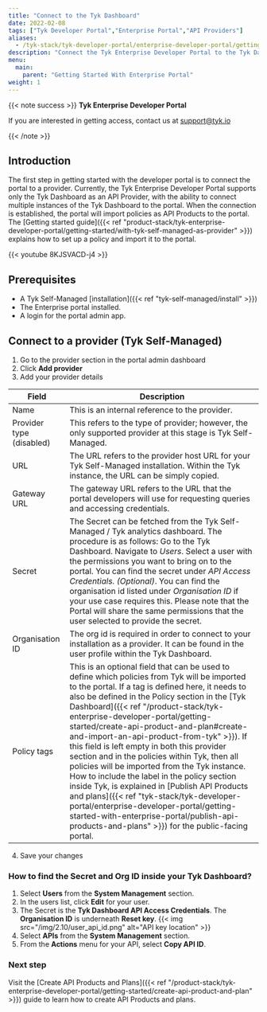 ```yaml
---
title: "Connect to the Tyk Dashboard"
date: 2022-02-08
tags: ["Tyk Developer Portal","Enterprise Portal","API Providers"]
aliases:
  - /tyk-stack/tyk-developer-portal/enterprise-developer-portal/getting-started-with-enterprise-portal/with-tyk-self-managed-as-provider
description: "Connect the Tyk Enterprise Developer Portal to the Tyk Dashboard in one minute"
menu:
  main:
    parent: "Getting Started With Enterprise Portal"
weight: 1
---
```


{{< note success >}}
**Tyk Enterprise Developer Portal**

If you are interested in getting access, contact us at [support@tyk.io](<mailto:support@tyk.io?subject=Tyk Enterprise Portal Beta>)

{{< /note >}}

## Introduction

The first step in getting started with the developer portal is to connect the portal to a provider. Currently, the Tyk Enterprise Developer Portal supports only the Tyk Dashboard as an API Provider, with the ability to connect multiple instances of the Tyk Dashboard to the portal.
When the connection is established, the portal will import policies as API Products to the portal. The [Getting started guide]({{< ref "product-stack/tyk-enterprise-developer-portal/getting-started/with-tyk-self-managed-as-provider" >}}) explains how to set up a policy and import it to the portal.

{{< youtube 8KJSVACD-j4 >}}

## Prerequisites

- A Tyk Self-Managed [installation]({{< ref "tyk-self-managed/install" >}})
- The Enterprise portal installed.
- A login for the portal admin app.

## Connect to a provider (Tyk Self-Managed)

1. Go to the provider section in the portal admin dashboard
2. Click **Add provider**
3. Add your provider details

| Field                    | Description                                                                                                                                                                                                                                                                                                                                                                                                                                                                                                                                                                                                                                                                         |
|--------------------------|-------------------------------------------------------------------------------------------------------------------------------------------------------------------------------------------------------------------------------------------------------------------------------------------------------------------------------------------------------------------------------------------------------------------------------------------------------------------------------------------------------------------------------------------------------------------------------------------------------------------------------------------------------------------------------------|
| Name                     | This is an internal reference to the provider.                                                                                                                                                                                                                                                                                                                                                                                                                                                                                                                                                                                                                                      |
| Provider type (disabled) | This refers to the type of provider; however, the only supported provider at this stage is Tyk Self-Managed.                                                                                                                                                                                                                                                                                                                                                                                                                                                                                                                                                                        |
| URL                      | The URL refers to the provider host URL for your Tyk Self-Managed installation. Within the Tyk instance, the URL can be simply copied.                                                                                                                                                                                                                                                                                                                                                                                                                                                                                                                                              |
| Gateway URL              | The gateway URL refers to the URL that the portal developers will use for requesting queries and accessing credentials.                                                                                                                                                                                                                                                                                                                                                                                                                                                                                                                                                             
| Secret                   | The Secret can be fetched from the Tyk Self-Managed / Tyk analytics dashboard. The procedure is as follows:  Go to the Tyk Dashboard. Navigate to *Users*. Select a user with the permissions you want to bring on to the portal. You can find the secret under *API Access Credentials. (Optional)*. You can find the organisation id listed under *Organisation ID* if your use case requires this. Please note that the Portal will share the same permissions that the user selected to provide the secret.                                                                                                                                                                     
| Organisation ID          | The org id is required in order to connect to your installation as a provider. It can be found in the user profile within the Tyk Dashboard.                                                                                                                                                                                                                                                                                                                                                                                                                                                                                                                                        |
| Policy tags              | This is an optional field that can be used to define which policies from Tyk will be imported to the portal. If a tag is defined here, it needs to also be defined in the Policy section in the [Tyk Dashboard]({{< ref "/product-stack/tyk-enterprise-developer-portal/getting-started/create-api-product-and-plan#create-and-import-an-api-product-from-tyk" >}}). If this field is left empty in both this provider section and in the policies within Tyk, then all policies will be imported from the Tyk instance. How to include the label in the policy section inside Tyk, is explained in [Publish API Products and plans]({{< ref "tyk-stack/tyk-developer-portal/enterprise-developer-portal/getting-started-with-enterprise-portal/publish-api-products-and-plans" >}}) for the public-facing portal. |

4. Save your changes

### How to find the Secret and Org ID inside your Tyk Dashboard?

1.  Select **Users** from the **System Management** section.
2.  In the users list, click **Edit** for your user.
3.  The Secret is the **Tyk Dashboard API Access Credentials**. The **Organisation ID** is underneath **Reset key**. {{< img src="/img/2.10/user_api_id.png" alt="API key location" >}}
4.  Select **APIs** from the **System Management** section.
5.  From the **Actions** menu for your API, select **Copy API ID**.

### Next step

Visit the [Create API Products and Plans]({{< ref "/product-stack/tyk-enterprise-developer-portal/getting-started/create-api-product-and-plan" >}}) guide to learn how to create API Products and plans.